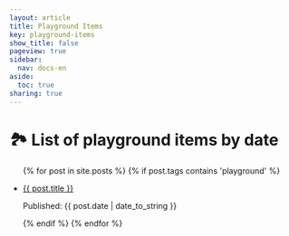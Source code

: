 ```yaml
---
layout: article
title: Playground Items
key: playground-items
show_title: false
pageview: true
sidebar:
  nav: docs-en
aside:
  toc: true
sharing: true
---
```


# 🏞 List of playground items by date

<ul>
  {% for post in site.posts %}
  {% if post.tags contains 'playground' %}
  <li>
  <a href="{{ post.url }}">
    <p>{{ post.title }}</p></a>
    <p>Published: {{ post.date | date_to_string }}</p> 
  </li>
  {% endif %}
  {% endfor %}
</ul>